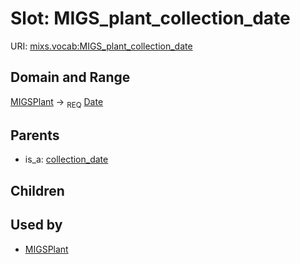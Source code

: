 
# Slot: MIGS_plant_collection_date




URI: [mixs.vocab:MIGS_plant_collection_date](https://w3id.org/mixs/vocab/MIGS_plant_collection_date)


## Domain and Range

[MIGSPlant](MIGSPlant.md) ->  <sub>REQ</sub> [Date](types/Date.md)

## Parents

 *  is_a: [collection_date](collection_date.md)

## Children


## Used by

 * [MIGSPlant](MIGSPlant.md)
